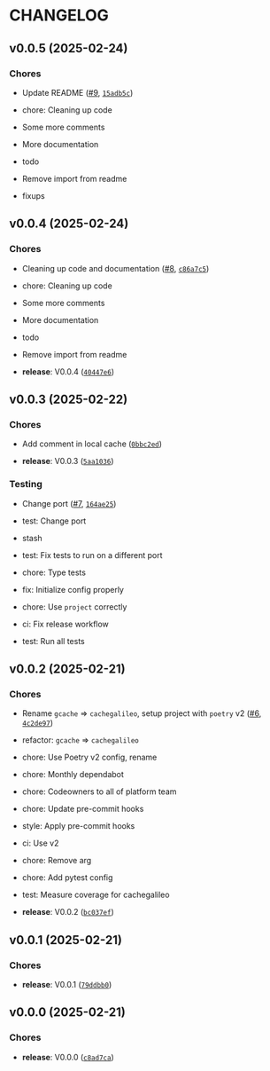 # CHANGELOG


## v0.0.5 (2025-02-24)

### Chores

- Update README ([#9](https://github.com/rungalileo/cachegalileo/pull/9),
  [`15adb5c`](https://github.com/rungalileo/cachegalileo/commit/15adb5c8ed5bba4b82061cf05f0235b5be811469))

* chore: Cleaning up code

* Some more comments

* More documentation

* todo

* Remove import from readme

* fixups


## v0.0.4 (2025-02-24)

### Chores

- Cleaning up code and documentation ([#8](https://github.com/rungalileo/cachegalileo/pull/8),
  [`c86a7c5`](https://github.com/rungalileo/cachegalileo/commit/c86a7c5ad732dc4d030e1b3211d010a3f5915b03))

* chore: Cleaning up code

* Some more comments

* More documentation

* todo

* Remove import from readme

- **release**: V0.0.4
  ([`40447e6`](https://github.com/rungalileo/cachegalileo/commit/40447e6ee0c9f05f61bb7ff874774e4caac77395))


## v0.0.3 (2025-02-22)

### Chores

- Add comment in local cache
  ([`0bbc2ed`](https://github.com/rungalileo/cachegalileo/commit/0bbc2ede275fd735f35e47e4ff7e6a17b76575d2))

- **release**: V0.0.3
  ([`5aa1036`](https://github.com/rungalileo/cachegalileo/commit/5aa103632fb3a9e1a37d0d57979c46d5062e2947))

### Testing

- Change port ([#7](https://github.com/rungalileo/cachegalileo/pull/7),
  [`164ae25`](https://github.com/rungalileo/cachegalileo/commit/164ae25343c346a621dd159cf4d45b4df671f1ba))

* test: Change port

* stash

* test: Fix tests to run on a different port

* chore: Type tests

* fix: Initialize config properly

* chore: Use `project` correctly

* ci: Fix release workflow

* test: Run all tests


## v0.0.2 (2025-02-21)

### Chores

- Rename `gcache` => `cachegalileo`, setup project with `poetry` v2
  ([#6](https://github.com/rungalileo/cachegalileo/pull/6),
  [`4c2de97`](https://github.com/rungalileo/cachegalileo/commit/4c2de976c78a4bde4fd8bfa7b2212d53563b3eba))

* refactor: `gcache` => `cachegalileo`

* chore: Use Poetry v2 config, rename

* chore: Monthly dependabot

* chore: Codeowners to all of platform team

* chore: Update pre-commit hooks

* style: Apply pre-commit hooks

* ci: Use v2

* chore: Remove arg

* chore: Add pytest config

* test: Measure coverage for cachegalileo

- **release**: V0.0.2
  ([`bc037ef`](https://github.com/rungalileo/cachegalileo/commit/bc037ef5fee472b23d8b8d1556472d2c196e2acf))


## v0.0.1 (2025-02-21)

### Chores

- **release**: V0.0.1
  ([`79ddbb0`](https://github.com/rungalileo/cachegalileo/commit/79ddbb0a39b16bf75c896f82bb3e44d09621e9a5))


## v0.0.0 (2025-02-21)

### Chores

- **release**: V0.0.0
  ([`c8ad7ca`](https://github.com/rungalileo/cachegalileo/commit/c8ad7ca84baa8f4a2642b6fee756047d769589b4))

